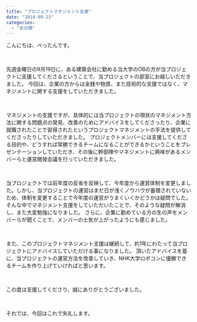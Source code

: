 ```yaml
---
title: "プロジェクトマネジメント支援"
date: "2014-09-23"
categories: 
  - "未分類"
---
```


こんにちは、ぺったんです。

 

先週金曜日の9月19日に、ある建築会社に勤める当大学のOBの方が当プロジェクトに支援してくださるということで、当プロジェクトの部室にお越しいただきました。 今回は、企業の方からは金銭や物資、また技術的な支援ではなく、マネジメントに関する支援をしていただきました。

 

マネジメントの支援ですが、具体的には当プロジェクトの現状のマネジメント方法に関する問題点の発見、改善のためにアドバイスをしてくださったり、企業に就職されたことで習得されたというプロジェクトマネジメントの手法を提供してくださったりしていただきました。 プロジェクトメンバーには支援してくださる目的や、どうすれば常勝できるチームになることができるかということをプレゼンテーションしていただき、その後に幹部陣やマネジメントに興味があるメンバーらと運営開発会議を行っていただきました。

 

当プロジェクトでは前年度の反省を反映して、今年度から運営体制を変更しました。しかし、当プロジェクトの運営はまだ日が浅くノウハウが蓄積されていないため、体制を変更することで今年度の運営がうまくいくかどうかは疑問でした。 そんな中でマネジメント支援をしていただいたことで、そのような疑問が解消し、また大変勉強になりました。 さらに、企業に勤めている方の生の声をメンバーらが聞くことで、メンバーの士気が上がったようにも感じました。

 

また、このプロジェクトマネジメント支援は継続して、約1年にわたって当プロジェクトにアドバイスしていただける事になりました。 頂いたアドバイスを基に、当プロジェクトの運営方法を改善していき、NHK大学ロボコンに優勝できるチームを作り上げていければと思います。

 

この度は支援してくださり、誠にありがとうございました。

 

それでは、今回はこれで失礼します。
